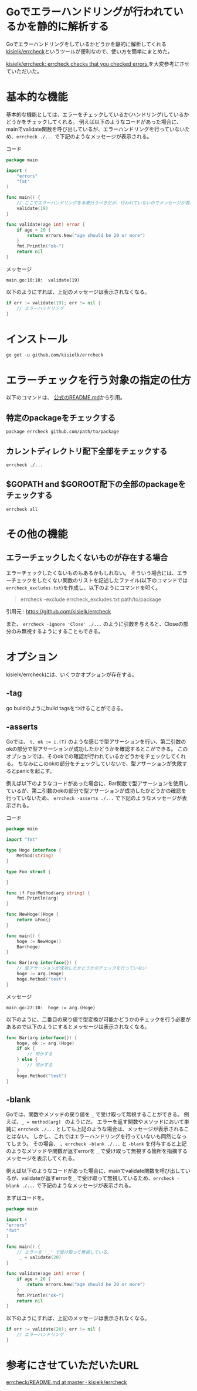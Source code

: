 # Goでエラーハンドリングが行われているかを静的に解析する
Goでエラーハンドリングをしているかどうかを静的に解析してくれる[kisielk/errcheck](https://github.com/kisielk/errcheck)というツールが便利なので、使い方を簡単にまとめた。

[kisielk/errcheck: errcheck checks that you checked errors.](https://github.com/kisielk/errcheck/blob/master/README.md)を大変参考にさせていただいた。

# 基本的な機能
基本的な機能としては、エラーをチェックしているか(ハンドリング)しているかどうかをチェックしてくれる。
例えば以下のようなコードがあった場合に、mainでvalidate関数を呼び出しているが、エラーハンドリングを行っていないため、`errcheck ./...` で下記のようなメッセージが表示される。

コード

```go
package main

import (
	"errors"
	"fmt"
)

func main() {
	// ここでエラーハンドリングを本来行うべきだが、行われていないのでメッセージが表示される。
	validate(19)
}

func validate(age int) error {
	if age < 20 {
		return errors.New("age should be 20 or more")
	}
	fmt.Println("ok~")
	return nil
}
```

メッセージ

```
main.go:10:10:	validate(19)
```

以下のようにすれば、上記のメッセージは表示されなくなる。

```go
if err := validate(19); err != nil {
	// エラーハンドリング
}
```

# インストール
`go get -u github.com/kisielk/errcheck`

# エラーチェックを行う対象の指定の仕方
以下のコマンドは、
[公式のREADME.md](https://github.com/kisielk/errcheck/blob/master/README.md)から引用。

## 特定のpackageをチェックする
`package errcheck github.com/path/to/package`

## カレントディレクトリ配下全部をチェックする
`errcheck ./...`

##  $GOPATH and $GOROOT配下の全部のpackageをチェックする
`errcheck all`

# その他の機能
## エラーチェックしたくないものが存在する場合

エラーチェックしたくないものもあるかもしれない。
そういう場合には、エラーチェックをしたくない関数のリストを記述したファイル(以下のコマンドでは`errcheck_excludes.txt`)を作成し、以下のようにコマンドを叩く。

> errcheck -exclude errcheck_excludes.txt path/to/package

引用元 : https://github.com/kisielk/errcheck 

また、
`errcheck -ignore 'Close' ./...` のように引数を与えると、Closeの部分のみ無視するようにすることもできる。

# オプション
kisielk/errcheckには、いくつかオプションが存在する。

## -tag
go buildのようにbuild tagsをつけることができる。

## -asserts
Goでは、 `t, ok := i.(T)` のような感じで型アサーションを行い、第二引数のokの部分で型アサーションが成功したかどうかを確認するとこができる。
このオプションでは、そのokでの確認が行われているかどうかをチェックしてくれる。
ちなみにこのokの部分をチェックしていないで、型アサーションが失敗するとpanicを起こす。

例えば以下のようなコードがあった場合に、Bar関数で型アサーションを使用しているが、第二引数のokの部分で型アサーションが成功したかどうかの確認を行っていないため、 `errcheck -asserts ./...` で下記のようなメッセージが表示される。

コード

```go
package main

import "fmt"

type Hoge interface {
	Method(string)
}

type Foo struct {

}

func (f Foo)Method(arg string) {
	fmt.Println(arg)
}

func NewHoge()Hoge {
	return &Foo{}
}

func main() {
	hoge := NewHoge()
	Bar(hoge)
}

func Bar(arg interface{}) {
	// 型アサーションが成功したかどうかのチェックを行っていない
	hoge := arg.(Hoge)
	hoge.Method("test")
}
```

メッセージ

```
main.go:27:10:	hoge := arg.(Hoge)
```

以下のように、二番目の戻り値で型変換が可能かどうかのチェックを行う必要があるので以下のようにするとメッセージは表示されなくなる。

```go
func Bar(arg interface{}) {
	hoge, ok := arg.(Hoge)
	if ok {
		// 何かする
	} else {
		// 何かする
	}
	hoge.Method("test")
}
```

## -blank
Goでは、関数やメソッドの戻り値を `_` で受け取って無視することができる。
例えば、`_ = method(arg) ` のようにだ。
エラーを返す関数やメソッドにおいて単純に `errcheck ./...` としても上記のような場合は、メッセージが表示されることはない。
しかし、これではエラーハンドリングを行っていないも同然になってしまう。
その場合、 、`errcheck -blank ./...` と `-blank` を付与すると上記のようなメソッドや関数が返すerrorを `_` で受け取って無視する箇所を指摘するメッセージを表示してくれる。

例えば以下のようなコードがあった場合に、mainでvalidate関数を呼び出しているが、validateが返すerrorを`_` で受け取って無視しているため、`errcheck -blank ./...` で下記のようなメッセージが表示される。

まずはコードを。

```go
package main

import (
"errors"
"fmt"
)

func main() {
	// エラーを '_' で受け取って無視している。
	 _ = validate(20)
}

func validate(age int) error {
	if age < 20 {
		return errors.New("age should be 20 or more")
	}
	fmt.Println("ok~")
	return nil
}
```

以下のようにすれば、上記のメッセージは表示されなくなる。

```go
if err := validate(20); err != nil {
	// エラーハンドリング
}
```

# 参考にさせていただいたURL
[errcheck/README.md at master · kisielk/errcheck](https://github.com/kisielk/errcheck/blob/master/README.md)